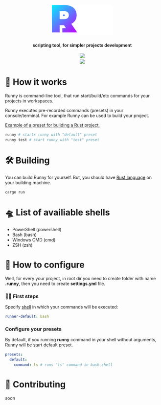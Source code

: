 <p align="center">
  <img src="images/runny.png">
</p>

<h4 align="center">scripting tool, for simpler projects development</h4>

<p align="center">
<img src="https://img.shields.io/badge/Powered By Rust-e43717?style=for-the-badge&logo=rust&logoColor=white"><br><img src="https://github.com/smokingplaya/runny/actions/workflows/release.yml/badge.svg">
</p>

# 🤔 How it works

Runny is command-line tool, that run start/build/etc commands
for your projects in workspaces.

Runny executes pre-recorded commands (presets) in your console/terminal.
For example Runny can be used to build your project.

[Example of a preset for building a Rust project.](./.runny/settings.yml)

```bash
runny # starts runny with "default" preset
runny test # start runny with "test" preset
```

# 🛠️ Building

You can build Runny for yourself.
But, you should have [Rust language](https://rust-lang.org)
on your building machine.

```
cargo run
```

# 🛸 List of availiable shells

* PowerShell (powershell)
* Bash (bash)
* Windows CMD (cmd)
* ZSH (zsh)


# 🐼 How to configure

Well, for every your project, in root dir you need to create
folder with name **.runny**, then you need to create **settings.yml** file.

### 👩‍🦼 First steps

Specify [shell](#🛸-list-of-availiable-shells) in which your commands will be executed:

```yaml
runner-default: bash
```

### Configure your presets

By default, if you running **runny** command in your shell without arguments,
Runny will be start default preset.

```yaml
presets:
  default:
    command: ls # runs "ls" command in bash-shell
```

# 🐣 Contributing

soon

